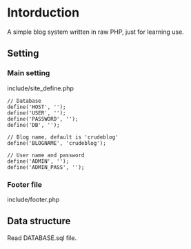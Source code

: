# Intorduction
A simple blog system written in raw PHP, just for learning use.

## Setting
### Main setting
include/site_define.php

    // Database
    define('HOST', '');
    define('USER', '');
    define('PASSWORD', '');
    define('DB', '');

    // Blog name, default is 'crudeblog'
    define('BLOGNAME', 'crudeblog');

    // User name and password
    define('ADMIN', '');
    define('ADMIN_PASS', '');

### Footer file
include/footer.php


## Data structure
Read DATABASE.sql file.
